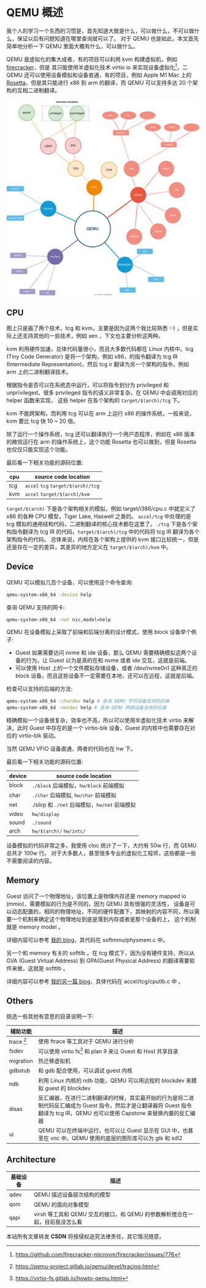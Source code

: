 # QEMU 概述

我个人的学习一个东西的习惯是，首先知道大致是什么，可以做什么，不可以做什么，保证以后有问题知道在哪里查询就可以了。
对于 QEMU 也是如此，本文首先简单地分析一下 QEMU 里面大概有什么，可以做什么。

QEMU 是虚拟化的集大成者，有的项目可以利用 kvm 构建虚拟机，例如 [firecracker](https://github.com/firecracker-microvm/firecracker)，但是
其只能使用半虚拟化技术 virtio io 来实现设备虚拟化[^4]，二 QEMU 还可以使用设备模拟和设备直通，有的项目，例如 Apple M1 Mac 上的 [Rosetta](https://en.wikipedia.org/wiki/Rosetta_(software))，但是其只能进行
x86 到 arm 的翻译，而 QEMU 可以支持多达 20 个架构的互相二进制翻译。

![](./img/qemu.svg)

## CPU
图上只是画了两个技术，tcg 和 kvm，主要是因为这两个我比较熟悉 :-) ，但是实际上还支持其他的一些技术，例如 xen ，下文也主要分析这两种。

kvm 利用硬件加速，总体代码量很小，而且大多数代码都在 Linux 内核中。tcg (Tiny Code Generator) 是将一个架构，例如 x86，的指令翻译为 tcg IR (Intermediate Representation)，然后 tcg ir
翻译为另一个架构的指令，例如 arm 上的二进制翻译技术。

根据指令是否可以在系统态中运行，可以将指令划分为 privileged 和 unprivileged，很多 privileged 指令的语义非常复杂，在 QEMU 中会调用对应的 helper 函数来实现，
这些 helper 在各个架构的  `target/$(arch)/tcg` 下。

kvm 不能跨架构，而利用 tcg 可以在 arm 上运行 x86 的操作系统，一般来说，kvm 要比 tcg 快 10 ~ 20 倍。

除了运行一个操作系统，tcg 还可以翻译执行一个用户态程序，例如在 x86 版本的微信运行在 arm 的操作系统上，这个功能 Rosetta 也可以做到，但是 Rosetta 也仅仅只能实现这个功能。

最后看一下相关功能的源码位置:

| cpu | source code location               |
|-----|------------------------------------|
| tcg | `accel` `tcg` `target/$(arch)/tcg` |
| kvm | `accel` `target/$(arch)/kvm`       |

`target/$(arch)` 下是各个架构相关的模拟，例如 target/i386/cpu.c 中就定义了 x86 的各种 CPU 模型，Tiger Lake, Haswell 之类的。
`accel/tcg` 中处理的是 tcg 模拟的通用结构代码，二进制翻译的核心技术都在这里了。`./tcg` 下是各个架构指令翻译为 tcg IR 的代码，`target/$(arch)/tcg` 中的代码将 tcg IR 翻译为各个架构指令的代码。
总体来说，内核在各个架构上提供的 kvm 接口比较统一，但是还是存在一定的差异，其差异的地方定义在 `target/$(arch)/kvm` 中。

## Device
QEMU 可以模拟几百个设备，可以使用这个命令查询:
```sh
qemu-system-x86_64 -device help
```

查询 QEMU 支持的网卡:
```sh
qemu-system-x86_64 -net nic,model=help
```

QEMU 在设备模拟上采取了前端和后端分离的设计模式，使用 block 设备举个例子:
- Guest 如果需要访问 nvme 和 ide 设备，那么 QEMU 需要精确模拟这两个设备的行为，让 Guest 以为是真的在和 nvme 或者 ide 交互，这就是前端。
- 可以使用 Host 上的一个文件模拟存储设备，或者 /dev/nvme0n1 这种真正的 block 设备，而且这些设备不一定需要在本地，还可以在远程，这就是后端。

检查可以支持的后端的方法:
```sh
qemu-system-x86_64 -chardev help # 查询 QEMU 字符设备支持的后端
qemu-system-x86_64 -netdev help # 查询 QEMU 网络设备支持的后端
```

精确模拟一个设备很复杂，效率也不高，所以可以使用半虚拟化技术 virtio 来解决，此时 Guest 中存在的是一个 virtio-blk 设备，Guest 的内核中也需要存在对应的
virtio-blk 驱动。

当然 QEMU VFIO 设备直通，两者的代码也在 hw 下。

最后看一下相关功能的源码位置:

| device | source code location                           |
|--------|------------------------------------------------|
| block  | `./block` 后端模拟，`hw/block` 前端模拟        |
| char   | `./char`  后端模拟, `hw/char` 前端模拟         |
| net    | ./slirp 和 `./net` 后端模拟，`hw/net` 前端模拟 |
| video  | `hw/display`                                   |
| sound  | `./sound`                                      |
| arch   | `hw/$(arch)/` `hw/intc/`                       |

设备模拟的代码非常之多，我使用 cloc 统计了一下，大约有 50w 行，而 QEMU 总共才 100w 行。
对于大多数人，甚至很多专业的虚拟化工程师，这些都是一些不需要阅读的内容。

## Memory
Guest 访问了一个物理地址，该位置上是物理内存还是 memory mapped io (mmio)，需要模拟的行为是不同的，因为 QEMU 具有很强的灵活性，
设备是可以动态配置的，相同的物理地址，不同的硬件配置下，其映射的内容不同，所以需要一个机制来确定这个物理地址到底是落到内存或者是那个设备的上，
这个机制就是 memory model 。

详细内容可以参考 [我的 blog](./memory.md)，其代码在 softmmu/physmem.c 中。

另一个和 memory 有关的 softtlb 。在 tcg 模式下，因为没有硬件支持，所以从 GVA (Guest Virtual Address) 到 GPA(Guest Physical Address) 的翻译需要软件来做，这就是 softtlb 。

详细内容可以参考 [我的另一篇 blog](./softmmu.md)，具体代码在 accel/tcg/cputlb.c 中 。

## Others
挑选一些其他有意思的目录说明一下:

| 辅助功能   | 描述                                                                                                                                                                             |
|------------|----------------------------------------------------------------------------------------------------------------------------------------------------------------------------------|
| trace [^5] | 使用 ftrace 等工具对于 QEMU 进行分析                                                                                                                                             |
| fsdev      | 可以使用 virtio fs[^1] 和 plan 9 来让 Guest 和 Host 共享目录                                                                                                                     |
| migration  | 热迁移虚拟机                                                                                                                                                                     |
| gdbstub    | 和 gdb 配合使用，可以调试 guest 内核                                                                                                                                             |
| ndb        | 利用 Linux 内核的 ndb 功能，QEMU 可以用远程的 blockdev 来模拟 guest 的 blockdev                                                                                                  |
| disas      | 反汇编器，在进行二进制翻译的时候，其实最开始的行为是将二进制代码反汇编成为 Guest 指令，然后才是让翻译器将 Guest 指令翻译为 tcg IR，QEMU 也可以使用 Capstone 来替换内置的反汇编器 |
| ui         | QEMU 可以在终端中运行，也可以让 Guest 显示在 GUI 中，也甚至在 vnc 中。QEMU 使用的底层的图形库可以为 gtk 和 sdl2                                                                  |

## Architecture

| 基础设备 | 描述                                                                         |
|----------|------------------------------------------------------------------------------|
| qdev     | QEMU 描述设备层次结构的模型                                                  |
| qom      | QEMU 的面向对象模型                                                          |
| qapi     | virsh 等工具和 QEMU 交互的接口，和 QEMU 的参数解析搅合在一起，目前我没怎么看 |

<script src="https://giscus.app/client.js"
        data-repo="martins3/martins3.github.io"
        data-repo-id="MDEwOlJlcG9zaXRvcnkyOTc4MjA0MDg="
        data-category="Show and tell"
        data-category-id="MDE4OkRpc2N1c3Npb25DYXRlZ29yeTMyMDMzNjY4"
        data-mapping="pathname"
        data-reactions-enabled="1"
        data-emit-metadata="0"
        data-theme="light"
        data-lang="zh-CN"
        crossorigin="anonymous"
        async>
</script>

本站所有文章转发 **CSDN** 将按侵权追究法律责任，其它情况随意。


[^1]: https://virtio-fs.gitlab.io/howto-qemu.html
[^2]: https://en.wikipedia.org/wiki/Pluggable_authentication_module
[^3]: 通过数其源码中 ./target/ 下的目录数确定的
[^4]: https://github.com/firecracker-microvm/firecracker/issues/776
[^5]: https://qemu-project.gitlab.io/qemu/devel/tracing.html
